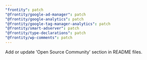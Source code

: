 ```yaml
---
"frontity": patch
"@frontity/google-ad-manager": patch
"@frontity/google-analytics": patch
"@frontity/google-tag-manager-analytics": patch
"@frontity/smart-adserver": patch
"@frontity/type-declarations": patch
"@frontity/wp-comments": patch
---
```


Add or update 'Open Source Community' section in README files.
